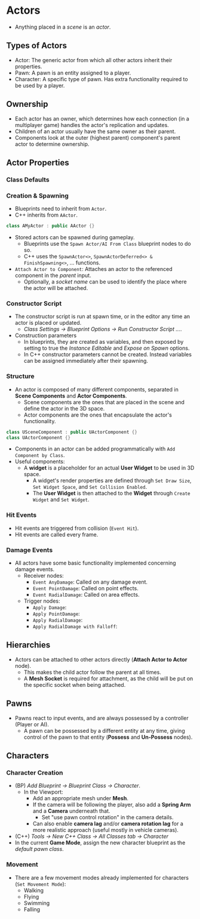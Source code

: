 # Actors

- Anything placed in a _scene_ is an _actor_.

## Types of Actors

- Actor: The generic actor from which all other actors inherit their properties.
- Pawn: A pawn is an entity assigned to a player.
- Character: A specific type of pawn. Has extra functionality required to be used by a player.

## Ownership

- Each actor has an owner, which determines how each connection (in a multiplayer game) handles the actor's replication and updates.
- Children of an actor usually have the same owner as their parent.
- Components look at the outer (highest parent) component's parent actor to determine ownership.

## Actor Properties

### Class Defaults

### Creation & Spawning

- Blueprints need to inherit from `Actor`.
- C++ inherits from `AActor`.

```C++
class AMyActor : public AActor {}
```

- Stored actors can be spawned during gameplay.
  - Blueprints use the `Spawn Actor/AI From Class` blueprint nodes to do so.
  - C++ uses the `SpawnActor<>`, `SpawnActorDeferred<> & FinishSpawning<>`, ... functions.
- `Attach Actor to Component`: Attaches an actor to the referenced component in the _parent_ input.
  - Optionally, a _socket name_ can be used to identify the place where the actor will be attached.

### Constructor Script

- The constructor script is run at spawn time, or in the editor any time an actor is placed or updated.
  - _Class Settings -> Blueprint Options -> Run Constructor Script ..._.
- Construction parameters
  - In blueprints, they are created as variables, and then exposed by setting to true the _Instance Editable_ and _Expose on Spawn_ options.
  - In C++ constructor parameters cannot be created. Instead variables can be assigned immediately after their spawning.

### Structure

- An actor is composed of many different components, separated in **Scene Components** and **Actor Components**.
  - Scene components are the ones that are placed in the scene and define the actor in the 3D space.
  - Actor components are the ones that encapsulate the actor's functionality.

```C++
class USceneComponent : public UActorComponent {}
class UActorComponent {}
```

- Components in an actor can be added programmatically with `Add Component by Class`.
- Useful components:
  - A **widget** is a placeholder for an actual **User Widget** to be used in 3D space.
    - A widget's render properties are defined through `Set Draw Size`, `Set Widget Space`, and `Set Collision Enabled`.
    - The **User Widget** is then attached to the **Widget** through `Create Widget` and `Set Widget`.

### Hit Events

- Hit events are triggered from collision (`Event Hit`).
- Hit events are called every frame.

### Damage Events

- All actors have some basic functionality implemented concerning damage events.
  - Receiver nodes:
    - `Event AnyDamage`: Called on any damage event.
    - `Event PointDamage`: Called on point effects.
    - `Event RadialDamage`: Called on area effects.
  - Trigger nodes:
    - `Apply Damage`:
    - `Apply PointDamage`:
    - `Apply RadialDamage`:
    - `Apply RadialDamage with Falloff`:

## Hierarchies

- Actors can be attached to other actors directly (**Attach Actor to Actor** node).
  - This makes the child actor follow the parent at all times.
  - A **Mesh Socket** is required for attachment, as the child will be put on the specific socket when being attached.

## Pawns

- Pawns react to input events, and are always possessed by a controller (Player or AI).
  - A pawn can be possessed by a different entity at any time, giving control of the pawn to that entity (**Possess** and **Un-Possess** nodes).

## Characters

### Character Creation

- (BP) _Add Blueprint -> Blueprint Class -> Character_.
  - In the Viewport:
    - Add an appropriate mesh under **Mesh**.
    - If the camera will be following the player, also add a **Spring Arm** and a **Camera** underneath that.
      - Set "use pawn control rotation" in the camera details.
    - Can also enable **camera lag** and/or **camera rotation lag** for a more realistic approach (useful mostly in vehicle cameras).
- (C++) _Tools -> New C++ Class -> All Classes tab -> Character_
- In the current **Game Mode**, assign the new character blueprint as the _default pawn class_.

### Movement

- There are a few movement modes already implemented for characters (`Set Movement Mode`):
  - Walking
  - Flying
  - Swimming
  - Falling
